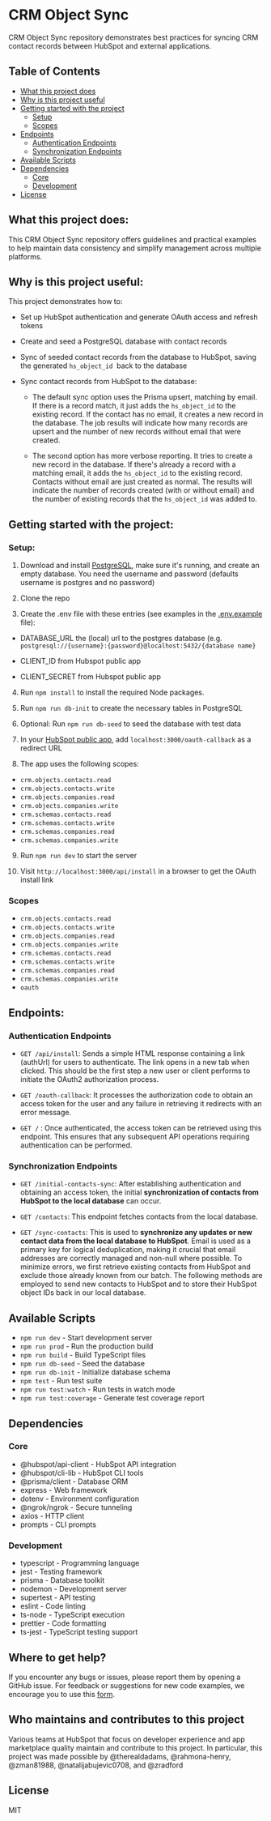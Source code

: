 # CRM Object Sync

CRM Object Sync repository demonstrates best practices for syncing CRM contact records between HubSpot and external applications.

## Table of Contents
- [What this project does](#what-this-project-does)
- [Why is this project useful](#why-is-this-project-useful)
- [Getting started with the project](#getting-started-with-the-project)
  - [Setup](#setup)
  - [Scopes](#scopes)
- [Endpoints](#endpoints)
  - [Authentication Endpoints](#authentication-endpoints)
  - [Synchronization Endpoints](#synchronization-endpoints)
- [Available Scripts](#available-scripts)
- [Dependencies](#dependencies)
  - [Core](#core)
  - [Development](#development)
- [License](#license)


## What this project does:

This CRM Object Sync repository offers guidelines and practical examples to help maintain data consistency and simplify management across multiple platforms.

## Why is this project useful:

This project demonstrates how to:

- Set up HubSpot authentication and generate OAuth access and refresh tokens

- Create and seed a PostgreSQL database with contact records

- Sync of seeded contact records from the database to HubSpot, saving the generated `hs_object_id`  back to the database

- Sync contact records from HubSpot to the database:

  - The default sync option uses the Prisma upsert, matching by email. If there is a record match, it just adds the `hs_object_id` to the existing record. If the contact has no email, it creates a new record in the database. The job results will indicate how many records are upsert and the number of new records without email that were created.

  - The second option has more verbose reporting. It tries to create a new record in the database. If there's already a record with a matching email, it adds the `hs_object_id` to the existing record. Contacts without email are just created as normal. The results will indicate the number of records created (with or without email) and the number of existing records that the `hs_object_id` was added to.
 
 ## Getting started with the project:

### Setup:

1. Download and install [PostgreSQL](https://www.postgresql.org/download/), make sure it's running, and create an empty database. You need the username and password (defaults username is postgres and no password)

2. Clone the repo

3. Create the .env file with these entries (see examples in the [.env.example](./.env.example) file):

- DATABASE_URL the (local) url to the postgres database (e.g. `postgresql://{username}:{password}@localhost:5432/{database name}`

- CLIENT_ID from Hubspot public app

- CLIENT_SECRET from Hubspot public app

4. Run `npm install` to install the required Node packages.

5. Run `npm run db-init` to create the necessary tables in PostgreSQL

6. Optional: Run `npm run db-seed` to seed the database with test data

7. In your [HubSpot public app](https://developers.hubspot.com/docs/api/creating-an-app), add `localhost:3000/oauth-callback` as a redirect URL

8. The app uses the following scopes:

- `crm.objects.contacts.read`
- `crm.objects.contacts.write`
- `crm.objects.companies.read`
- `crm.objects.companies.write`
- `crm.schemas.contacts.read`
- `crm.schemas.contacts.write`
- `crm.schemas.companies.read`
- `crm.schemas.companies.write`

9. Run `npm run dev` to start the server

10. Visit `http://localhost:3000/api/install` in a browser to get the OAuth install link

### Scopes

- `crm.objects.contacts.read`
- `crm.objects.contacts.write`
- `crm.objects.companies.read`
- `crm.objects.companies.write`
- `crm.schemas.contacts.read`
- `crm.schemas.contacts.write`
- `crm.schemas.companies.read`
- `crm.schemas.companies.write`
- `oauth`

## Endpoints:
### Authentication Endpoints

- `GET /api/install`: Sends a simple HTML response containing a link (authUrl) for users to authenticate. The link opens in a new tab when clicked. This should be the first step a new user or client performs to initiate the OAuth2 authorization process.

- `GET /oauth-callback`: It processes the authorization code to obtain an access token for the user and any failure in retrieving it redirects with an error message.

- `GET /` : Once authenticated, the access token can be retrieved using this endpoint. This ensures that any subsequent API operations requiring authentication can be performed.

### Synchronization Endpoints

- `GET /initial-contacts-sync`: After establishing authentication and obtaining an access token, the initial **synchronization of contacts from HubSpot to the local database** can occur.

- `GET /contacts`: This endpoint fetches contacts from the local database.

- `GET /sync-contacts`: This is used to **synchronize any updates or new contact data from the local database to HubSpot**. Email is used as a primary key for logical deduplication, making it crucial that email addresses are correctly managed and non-null where possible. To minimize errors, we first retrieve existing contacts from HubSpot and exclude those already known from our batch. The following methods are employed to send new contacts to HubSpot and to store their HubSpot object IDs back in our local database.

## Available Scripts

- `npm run dev` - Start development server
- `npm run prod` - Run the production build
- `npm run build` - Build TypeScript files
- `npm run db-seed` - Seed the database
- `npm run db-init` - Initialize database schema
- `npm test` - Run test suite
- `npm run test:watch` - Run tests in watch mode
- `npm run test:coverage` - Generate test coverage report

## Dependencies

### Core
- @hubspot/api-client - HubSpot API integration
- @hubspot/cli-lib - HubSpot CLI tools
- @prisma/client - Database ORM
- express - Web framework
- dotenv - Environment configuration
- @ngrok/ngrok - Secure tunneling
- axios - HTTP client
- prompts - CLI prompts

### Development
- typescript - Programming language
- jest - Testing framework
- prisma - Database toolkit
- nodemon - Development server
- supertest - API testing
- eslint - Code linting
- ts-node - TypeScript execution
- prettier - Code formatting
- ts-jest - TypeScript testing support


## Where to get help?

If you encounter any bugs or issues, please report them by opening a GitHub issue. For feedback or suggestions for new code examples, we encourage you to use this [form](https://survey.hsforms.com/1RT0f09LSTHuflzNtMbr2jA96it).

## Who maintains and contributes to this project

Various teams at HubSpot that focus on developer experience and app marketplace quality maintain and contribute to this project. In particular, this project was made possible by @therealdadams, @rahmona-henry, @zman81988, @natalijabujevic0708, and @zradford

## License

MIT
